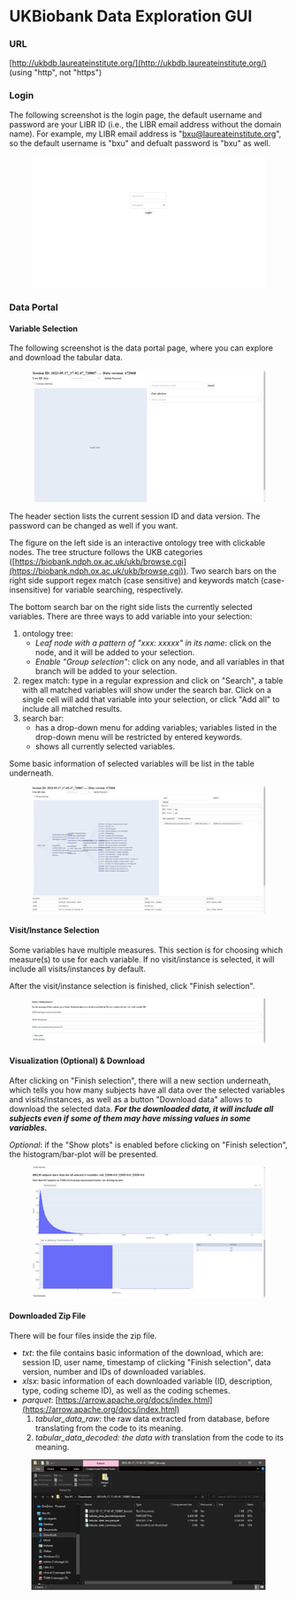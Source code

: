 # UKBiobank Data Exploration GUI

### URL

[http://ukbdb.laureateinstitute.org/](http://ukbdb.laureateinstitute.org/) (using "http", not "https")

### Login

The following screenshot is the login page, the default username and password are your LIBR ID (i.e., the LIBR email address without the domain name). For example, my LIBR email address is "bxu@laureateinstitute.org", so the default username is "bxu" and defualt password is "bxu" as well.

<figure><img src="../../.gitbook/assets/image (1).png" alt=""><figcaption></figcaption></figure>

### Data Portal

#### Variable Selection

The following screenshot is the data portal page, where you can explore and download the tabular data.

<figure><img src="../../.gitbook/assets/image (5).png" alt=""><figcaption></figcaption></figure>

The header section lists the current session ID and data version. The password can be changed as well if you want.



The figure on the left side is an interactive ontology tree with clickable nodes. The tree structure follows the UKB categories ([https://biobank.ndph.ox.ac.uk/ukb/browse.cgi](https://biobank.ndph.ox.ac.uk/ukb/browse.cgi)). Two search bars on the right side support regex match (case sensitive) and keywords match (case-insensitive) for variable searching, respectively.&#x20;

The bottom search bar on the right side lists the currently selected variables. There are three ways to add variable into your selection:

1. ontology tree:&#x20;
   * _Leaf node with a pattern of "xxx: xxxxx" in its name_: click on the node, and it will be added to your selection.
   * _Enable "Group selection"_: click on any node, and all variables in that branch will be added to your selection.
2. regex match: type in a regular expression and click on "Search", a table with all matched variables will show under the search bar. Click on a single cell will add that variable into your selection, or click "Add all" to include all matched results.
3. search bar:&#x20;
   * has a drop-down menu for adding variables; variables listed in the drop-down menu will be restricted by entered keywords.
   * shows all currently selected variables.

Some basic information of selected variables will be list in the table underneath.

<figure><img src="../../.gitbook/assets/image (3).png" alt=""><figcaption></figcaption></figure>

#### Visit/Instance Selection

Some variables have multiple measures. This section is for choosing which measure(s) to use for each variable. If no visit/instance is selected, it will include all visits/instances by default.

After the visit/instance selection is finished, click "Finish selection".

<figure><img src="../../.gitbook/assets/image (2).png" alt=""><figcaption></figcaption></figure>

#### Visualization (Optional) & Download

After clicking on "Finish selection", there will a new section underneath, which tells you how many subjects have all data over the selected variables and visits/instances, as well as a button "Download data" allows to download the selected data. _**For the downloaded data, it will include all subjects even if some of them may have missing values in some variables.**_

_Optional_: if the "Show plots" is enabled before clicking on "Finish selection", the histogram/bar-plot will be presented.

<figure><img src="../../.gitbook/assets/image (8).png" alt=""><figcaption></figcaption></figure>

#### Downloaded Zip File

There will be four files inside the zip file.

* _txt_: the file contains basic information of the download, which are: session ID, user name, timestamp of clicking "Finish selection", data version, number and IDs of downloaded variables.
* _xlsx_: basic information of each downloaded variable (ID, description, type, coding scheme ID), as well as the coding schemes.
* _parquet_: [https://arrow.apache.org/docs/index.html](https://arrow.apache.org/docs/index.html)
  1. _tabular\_data\_raw:_ the raw data extracted from database, before translating from the code to its meaning.
  2. _tabular\_data\_decoded: the data with_ translation from the code to its meaning.

<figure><img src="../../.gitbook/assets/image (4).png" alt=""><figcaption></figcaption></figure>
